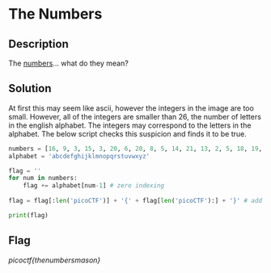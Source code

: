 # The Numbers

## Description

The [numbers](https://jupiter.challenges.picoctf.org/static/f209a32253affb6f547a585649ba4fda/the_numbers.png)... what do they mean?

## Solution

At first this may seem like ascii, however the integers in the image are too small. However, all of the integers are smaller than 26, the number of letters in the english alphabet. The integers may correspond to the letters in the alphabet. The below script checks this suspicion and finds it to be true.

```python
numbers = [16, 9, 3, 15, 3, 20, 6, 20, 8, 5, 14, 21, 13, 2, 5, 18, 19, 13, 1, 19, 15, 14]
alphabet = 'abcdefghijklmnopqrstuvwxyz'

flag = ''
for num in numbers:
    flag += alphabet[num-1] # zero indexing
    
flag = flag[:len('picoCTF')] + '{' + flag[len('picoCTF'):] + '}' # add back the curly braces

print(flag)
```

## Flag

*picoctf{thenumbersmason}*
